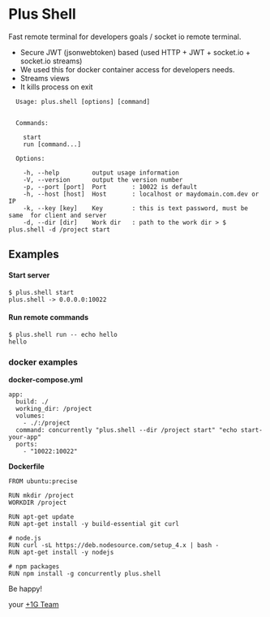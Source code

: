 # Plus Shell
Fast remote terminal for developers goals / socket io remote terminal.
 - Secure JWT (jsonwebtoken) based (used HTTP + JWT + socket.io + socket.io streams) 
 - We used this for docker container access for developers needs.
 - Streams views
 - It kills process on exit

```
  Usage: plus.shell [options] [command]


  Commands:

    start           
    run [command...]

  Options:

    -h, --help         output usage information
    -V, --version      output the version number
    -p, --port [port]  Port       : 10022 is default
    -h, --host [host]  Host       : localhost or maydomain.com.dev or IP
    -k, --key [key]    Key        : this is text password, must be same  for client and server  
    -d, --dir [dir]    Work dir   : path to the work dir > $ plus.shell -d /project start 
```

## Examples

#### Start server
```
$ plus.shell start
plus.shell -> 0.0.0.0:10022
```

#### Run remote commands
```
$ plus.shell run -- echo hello
hello
```

### docker examples

**docker-compose.yml**
```
app:
  build: ./
  working_dir: /project
  volumes:
    - ./:/project
  command: concurrently "plus.shell --dir /project start" "echo start-your-app"
  ports:
    - "10022:10022"
```

**Dockerfile**
```
FROM ubuntu:precise

RUN mkdir /project
WORKDIR /project

RUN apt-get update
RUN apt-get install -y build-essential git curl

# node.js
RUN curl -sL https://deb.nodesource.com/setup_4.x | bash -
RUN apt-get install -y nodejs

# npm packages
RUN npm install -g concurrently plus.shell
```

Be happy!
 
your [+1G Team](http://plus1generation.com/)